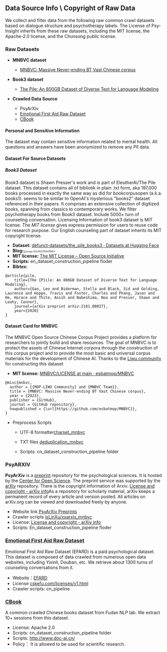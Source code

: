 ## Data Source Info \ Copyright of Raw Data

We collect and filter data from the following raw common crawl datasets based on dialogue structure and psychotherapy labels. The License of Psy-Insight inherits from these raw datasets, including the MIT license, the Apache-2.0 license, and the Chunsong public license.

### Raw Datasets

* **MNBVC dataset**
	* [MNBVC: Massive Never-ending BT Vast Chinese corpus](http://mnbvc.253874.net/)

* **Book3 dataset**
	* [The Pile: An 800GB Dataset of Diverse Text for Language Modeling](https://huggingface.co/datasets/defunct-datasets/the_pile_books3)

* **Crawled Data Source**
	* PsyArXiv
	* [Emotional First Aid Raw Dataset](https://github.com/chatopera/efaqa-corpus-raw)
 	* [CBook](https://github.com/FudanNLPLAB/CBook-150K) 	




#### Personal and Sensitive Information 

The dataset may contain sensitive information related to mental health. All questions and answers have been anonymized to remove any PII data.

#### Dataset For Source Datasets

##### Book3 Dataset

Book3 dataset is Shawn Presser's work and is part of EleutherAi/The Pile dataset. This dataset contains all of bibliotik in plain .txt form, aka 197,000 books processed in exactly the same way as did for bookcorpusopen (a.k.a. books1). seems to be similar to OpenAI's mysterious "books2" dataset referenced in their papers. It comprises an extensive collection of digitized books, spanning from classics to contemporary works. We filter psychotherapy books from Book3 dataset. Include 5000+ turn of counseling conversation. Licensing Information of book3 dataset is MIT license. The *MIT license* gives express permission for users to reuse code for research purpose. Our English counseling part of dataset inherits its MIT copyright license. 

* **Dataset:** [defunct-datasets/the_pile_books3 · Datasets at Hugging Face](https://huggingface.co/datasets/defunct-datasets/the_pile_books3) 
* **Blog:**<img src="https://ckqqqq-qiker-image-service.oss-cn-beijing.aliyuncs.com/typora-image/image-20241031104009954.png" alt="image-20241031104009954" style="zoom:50%;" />
* **MIT license:** [The MIT License – Open Source Initiative](https://opensource.org/license/mit)
* **Scripts:** en_dataset_construction_pipeline floder
* **Bibtex:**

```
@article{pile,
    title={The {P}ile: An 800GB Dataset of Diverse Text for Language Modeling},
    author={Gao, Leo and Biderman, Stella and Black, Sid and Golding, Laurence and Hoppe, Travis and Foster, Charles and Phang, Jason and He, Horace and Thite, Anish and Nabeshima, Noa and Presser, Shawn and Leahy, Connor},
    journal={arXiv preprint arXiv:2101.00027},
    year={2020}
}
```

#### Dataset Card for MNBVC

The MNBVC Open Source Chinese Corpus Project provides a platform for researchers to jointly build and share resources. The goal of MNBVC is to protect the assets of Chinese Internet corpora through the construction of this corpus project and to provide the most basic and universal corpus materials for the development of Chinese AI. Thanks to the [Liwu community](http://mnbvc.253874.net/) for constructing this dataset

* **MIT license:** [MNBVC/LICENSE at main · esbatmop/MNBVC](https://github.com/esbatmop/MNBVC/blob/main/LICENSE)

```
@misc{mnbvc,
  author = {{MOP-LIWU Community} and {MNBVC Team}},
  title = {MNBVC: Massive Never-ending BT Vast Chinese corpus},
  year = {2023},
  publisher = {GitHub},
  journal = {GitHub repository},
  howpublished = {\url{https://github.com/esbatmop/MNBVC}},
}
```

* Preprocess Scripts

	* UTF-8 formatter[charset_mnbvc](https://github.com/alanshi/charset_mnbvc)

	* TXT files [deduplication_mnbvc](https://github.com/aplmikex/deduplication_mnbvc)
 	* Scripts: cn_dataset_construction_pipeline folder 

	

### PsyARXIV

**PsyArXiv** is a [preprint](https://en.wikipedia.org/wiki/Preprint) repository for the psychological sciences. It is hosted by the [Center for Open Science](https://en.wikipedia.org/wiki/Center_for_Open_Science). The preprint service was supported by the [arXiv](https://en.wikipedia.org/wiki/ArXiv) repository. There is the copyright information of Arxiv. [License and copyright - arXiv info](https://info.arxiv.org/help/license/index.html)As a repository for scholarly material, arXiv keeps a permanent record of every article and version posted. All articles on arXiv.org can be viewed and downloaded freely by anyone.

* Website link [ PsyArXiv Preprints](https://osf.io/preprints/psyarxiv)
* Crawler scripts [isLinXu/xxarxiv_mnbvc](https://github.com/isLinXu/xxarxiv_mnbvc)
* License: [License and copyright - arXiv info](https://info.arxiv.org/help/license/index.html)
* Scripts: En_dataset_construction_pipeline floder

### [Emotional First Aid Raw Dataset](https://github.com/chatopera/efaqa-corpus-raw)

Emotional First Aid Raw Dataset (EFARD) is a paid psychological dataset. This dataset is composed of data crawled from numerous open data websites, including Yixinli, Douban, etc. We retrieve about 1300 turns of counseling conversations from it. 

* Website：[EFARD](https://github.com/chatopera/efaqa-corpus-raw)
* License [cskefu.com/licenses/v1.html](https://www.cskefu.com/licenses/v1.html)
* Crawler scripts: cn_pipeline

### [CBook](https://github.com/FudanNLPLAB/CBook-150K) 
A common crawled Chinese books dataset from Fudan NLP lab. We extract 10+ sessions from this dataset.
* License: Apache 2.0
* Scripts: cn_dataset_construction_pipeline folder
* Scripts: http://www.doc-ai.cn/
* Policy： It is allowed to be used for scientific research.



